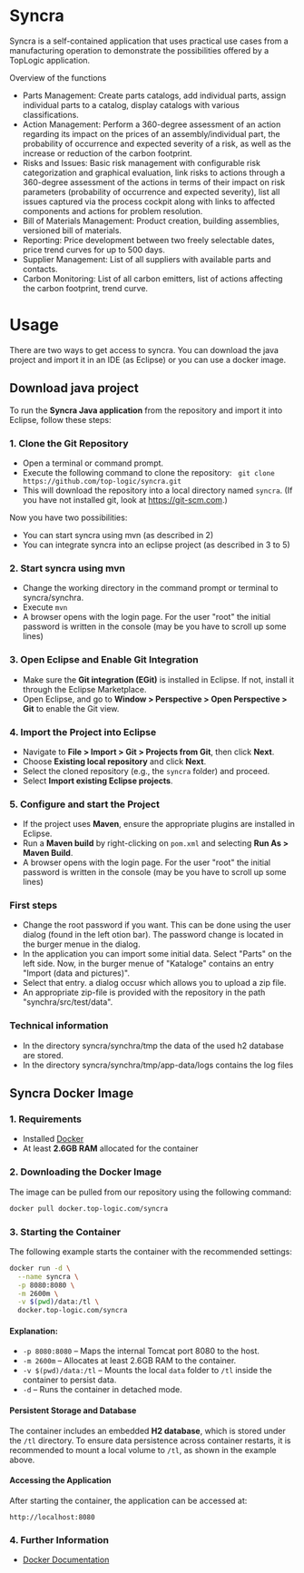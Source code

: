 # Syncra
Syncra is a self-contained application that uses practical use cases from a manufacturing operation to demonstrate the possibilities offered by a TopLogic application.

Overview of the functions
- Parts Management: Create parts catalogs, add individual parts, assign individual parts to a catalog, display catalogs with various classifications.
- Action Management: Perform a 360-degree assessment of an action regarding its impact on the prices of an assembly/individual part, the probability of occurrence and expected severity of a risk, as well as the increase or reduction of the carbon footprint.
- Risks and Issues: Basic risk management with configurable risk categorization and graphical evaluation, link risks to actions through a 360-degree assessment of the actions in terms of their impact on risk parameters (probability of occurrence and expected severity), list all issues captured via the process cockpit along with links to affected components and actions for problem resolution.
- Bill of Materials Management: Product creation, building assemblies, versioned bill of materials.
- Reporting: Price development between two freely selectable dates, price trend curves for up to 500 days.
- Supplier Management: List of all suppliers with available parts and contacts.
- Carbon Monitoring: List of all carbon emitters, list of actions affecting the carbon footprint, trend curve.


# Usage
There are two ways to get access to syncra. You can download the java project and import it in an IDE (as Eclipse) or you can use a docker image. 

## Download java project
To run the **Syncra Java application** from the repository and import it into Eclipse, follow these steps:

### 1. Clone the Git Repository
   - Open a terminal or command prompt.
   - Execute the following command to clone the repository:
     ``` git clone https://github.com/top-logic/syncra.git```
   - This will download the repository into a local directory named `syncra`.
   (If you have not installed git, look at https://git-scm.com.)

Now you have two possibilities:
- You can start syncra using mvn (as described in 2)
- You can integrate syncra into an eclipse project (as described in 3 to 5)

### 2. Start syncra using mvn
   - Change the working directory in the command prompt or terminal to syncra/synchra.
   - Execute ```mvn```
   - A browser opens with the login page. For the user "root" the initial password is written in the console (may be you have to scroll up some lines)

### 3. Open Eclipse and Enable Git Integration
   - Make sure the **Git integration (EGit)** is installed in Eclipse. If not, install it through the Eclipse Marketplace.
   - Open Eclipse, and go to **Window > Perspective > Open Perspective > Git** to enable the Git view.

### 4. Import the Project into Eclipse
   - Navigate to **File > Import > Git > Projects from Git**, then click **Next**.
   - Choose **Existing local repository** and click **Next**.
   - Select the cloned repository (e.g., the `syncra` folder) and proceed.
   - Select **Import existing Eclipse projects**. 

### 5. Configure and start the Project
   - If the project uses **Maven**, ensure the appropriate plugins are installed in Eclipse.
   - Run a **Maven build** by right-clicking on `pom.xml` and selecting **Run As > Maven Build**.
   - A browser opens with the login page. For the user "root" the initial password is written in the console (may be you have to scroll up some lines)

###  First steps
   - Change the root password if you want. This can be done using the user dialog (found in the left otion bar). The password change is located in the burger menue in the dialog.
   - In the application you can import some initial data. Select "Parts" on the left side. Now, in the burger menue of "Kataloge" contains an entry "Import (data and pictures)".
   - Select that entry. a dialog occusr which allows you to upload a zip file.
   - An appropriate zip-file is provided with the repository in the path "synchra/src/test/data".

### Technical information 
   - In the directory syncra/synchra/tmp the data of the used h2 database are stored.
   - In the directory syncra/synchra/tmp/app-data/logs contains the log files 


## Syncra Docker Image

### 1. Requirements

- Installed [Docker](https://docs.docker.com/get-docker/)
- At least **2.6GB RAM** allocated for the container

### 2. Downloading the Docker Image

The image can be pulled from our repository using the following command:

```sh
docker pull docker.top-logic.com/syncra
```

### 3. Starting the Container

The following example starts the container with the recommended settings:

```sh
docker run -d \
  --name syncra \
  -p 8080:8080 \
  -m 2600m \
  -v $(pwd)/data:/tl \
  docker.top-logic.com/syncra
```

#### Explanation:

- `-p 8080:8080` – Maps the internal Tomcat port 8080 to the host.
- `-m 2600m` – Allocates at least 2.6GB RAM to the container.
- `-v $(pwd)/data:/tl` – Mounts the local `data` folder to `/tl` inside the container to persist data.
- `-d` – Runs the container in detached mode.

#### Persistent Storage and Database

The container includes an embedded **H2 database**, which is stored under the `/tl` directory. To ensure data persistence across container restarts, it is recommended to mount a local volume to `/tl`, as shown in the example above.

#### Accessing the Application

After starting the container, the application can be accessed at:

```
http://localhost:8080
```

### 4. Further Information

- [Docker Documentation](https://docs.docker.com/)

